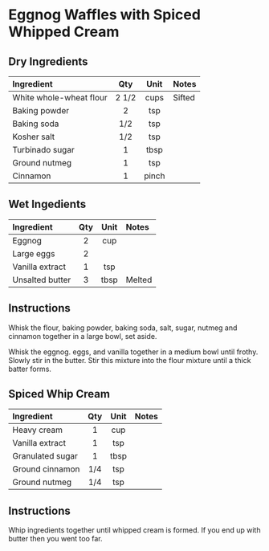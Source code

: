 # Eggnog Waffles with Spiced Whipped Cream

## Dry Ingredients
| Ingredient                  | Qty     | Unit    | Notes             |
|:----------------------------|:-------:|:-------:|:------------------|
| White whole-wheat flour     | 2 1/2   | cups    | Sifted            |
| Baking powder               | 2       | tsp     |                   |
| Baking soda                 | 1/2     | tsp     |                   |
| Kosher salt                 | 1/2     | tsp     |                   |
| Turbinado sugar             | 1       | tbsp    |                   |
| Ground nutmeg               | 1       | tsp     |                   |
| Cinnamon               | 1       | pinch     |                   |


## Wet Ingedients
| Ingredient          | Qty   | Unit  | Notes               |
|:--------------------|:-----:|:-----:|:--------------------|
| Eggnog              | 2     | cup   |                    |
| Large eggs          | 2     |       |                    |
| Vanilla extract     | 1     | tsp   |                    |
| Unsalted butter  | 3 | tbsp      | Melted             |

## Instructions
Whisk the flour, baking powder, baking soda, salt, sugar, nutmeg and cinnamon together in a large bowl, set aside.

Whisk the eggnog. eggs, and vanilla together in a medium bowl until frothy. Slowly stir in the butter. Stir this mixture into the flour mixture until a thick batter forms. 

## Spiced Whip Cream
| Ingredient              | Qty   | Unit   | Notes               |
|:------------------------|:-----:|:------:|:--------------------|
| Heavy cream             | 1     | cup    |                    |
| Vanilla extract         | 1     | tsp    |                    |
| Granulated sugar        | 1     | tbsp   |                    |
| Ground cinnamon         | 1/4   | tsp    |                    |
| Ground nutmeg           | 1/4   | tsp    |                    |


## Instructions
Whip ingredients together until whipped cream is formed. If you end up with butter then you went too far.